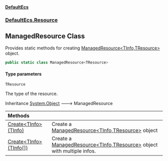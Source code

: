 #### [DefaultEcs](DefaultEcs.md 'DefaultEcs')
### [DefaultEcs.Resource](DefaultEcs.md#DefaultEcs.Resource 'DefaultEcs.Resource')

## ManagedResource<TResource> Class

Provides static methods for creating [ManagedResource&lt;TInfo,TResource&gt;](ManagedResource_TInfo,TResource_.md 'DefaultEcs.Resource.ManagedResource<TInfo,TResource>') object.

```csharp
public static class ManagedResource<TResource>
```
#### Type parameters

<a name='DefaultEcs.Resource.ManagedResource_TResource_.TResource'></a>

`TResource`

The type of the resource.

Inheritance [System.Object](https://docs.microsoft.com/en-us/dotnet/api/System.Object 'System.Object') &#129106; ManagedResource<TResource>

| Methods | |
| :--- | :--- |
| [Create&lt;TInfo&gt;(TInfo)](ManagedResource_TResource_.Create_TInfo_(TInfo).md 'DefaultEcs.Resource.ManagedResource<TResource>.Create<TInfo>(TInfo)') | Create a [ManagedResource&lt;TInfo,TResource&gt;](ManagedResource_TInfo,TResource_.md 'DefaultEcs.Resource.ManagedResource<TInfo,TResource>') object |
| [Create&lt;TInfo&gt;(TInfo[])](ManagedResource_TResource_.Create_TInfo_(TInfo[]).md 'DefaultEcs.Resource.ManagedResource<TResource>.Create<TInfo>(TInfo[])') | Create a [ManagedResource&lt;TInfo,TResource&gt;](ManagedResource_TInfo,TResource_.md 'DefaultEcs.Resource.ManagedResource<TInfo,TResource>') object with multiple infos. |
